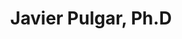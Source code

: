 ---
organizations:
  - name: Universidad del Bio Bio
    url: ""
superuser: false
authors:
  - Javier Pulgar
title: Javier Pulgar, Ph.D
role: Physics Department, Universidad del Bío Bío
# bio: My research interests include ...
interests:
  - Physics Education
  - Problem Solving
  - Social Networks
  - Collaboration
  - Creativity in Education
social:
  # - icon: envelope
  #   icon_pack: fas
  #   link: mailto:test@example.org
  
  - icon: cv
    icon_pack: ai
    link: http://ciencias.ubiobio.cl/web/#/academico-detalle/67

  # - icon: twitter
  #   icon_pack: fab
  #   link: https://twitter.com/XXXXX
  - icon: google-scholar
    icon_pack: ai
    link: https://scholar.google.com/citations?hl=es&user=9xvCQu8AAAAJ
  # - icon: github
  #   icon_pack: fab
  #   link: https://github.com/
# education:
#   courses:
#     - course: Ph.D. in Social Complexity Science
#       # institution: Universidad del Desarrollo
#       # year: 2012
#     - course: M.Sc. Social Complexity Science
#       # institution: Massachusetts Institute of Technology
#       # year: 2009
#     - course: Comercial Engeenering (Economics)
#       # institution: Massachusetts Institute of Technology
#       # year: 2008
email: ""
user_groups:
  - Collaborators
  - Researchers
---